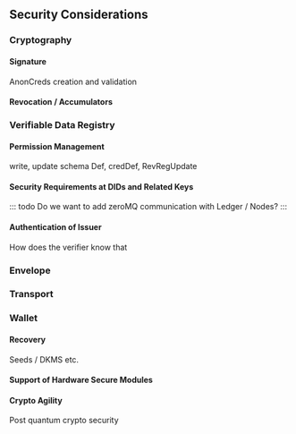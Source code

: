 ## Security Considerations

### Cryptography

#### Signature
AnonCreds creation and validation 

#### Revocation / Accumulators

### Verifiable Data Registry

#### Permission Management
write, update schema Def, credDef, RevRegUpdate

#### Security Requirements at DIDs and Related Keys

::: todo
Do we want to add zeroMQ communication with Ledger / Nodes?
:::

#### Authentication of Issuer
How does the verifier know that 

### Envelope

### Transport

### Wallet
#### Recovery
Seeds / DKMS etc.

#### Support of Hardware Secure Modules

#### Crypto Agility
Post quantum crypto security

